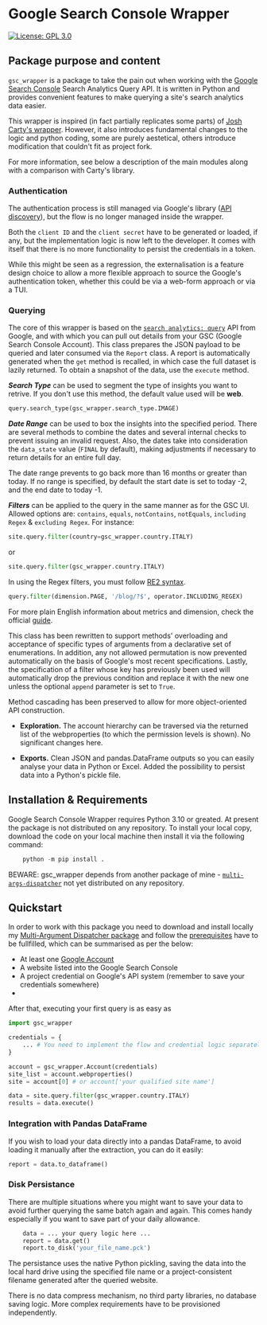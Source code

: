 # Google Search Console Wrapper

[![License: GPL 3.0](https://www.gnu.org/graphics/gplv3-127x51.png)](https://www.gnu.org/licenses/gpl-3.0.txt)

## Package purpose and content

`gsc_wrapper` is a package to take the pain out when working with the [Google Search
Console](https://support.google.com/webmasters/answer/9128668) Search Analytics Query API. 
It is written in Python and provides convenient features to make querying a site's search analytics data easier.

This wrapper is inspired (in fact partially replicates some parts) of [Josh Carty's wrapper](https://github.com/joshcarty/google-searchconsole). However, it also introduces fundamental changes to the logic and python coding, some are purely aestetical, others introduce modification that couldn't fit as project fork.  

For more information, see below a description of the main modules along with a comparison with Carty's library.

### Authentication
The authentication process is still managed via Google's library ([API discovery](https://github.com/googleapis/google-api-python-client)), but the flow is no longer managed inside the wrapper. 

Both the `client ID` and the `client secret` have to be generated or loaded, if any, but the implementation logic is now left to the developer. It comes with itself that there is no more functionality to persist the credentials in a token.

While this might be seen as a regression, the externalisation is a feature design choice to allow a more flexible approach to source the Google's authentication token, whether this could be via a web-form approach or via a TUI.  

### Querying
The core of this wrapper is based on the [`search analytics: query`](https://developers.google.com/webmaster-tools/v1/searchanalytics/query) API from Google, and with which you can pull out details from your GSC (Google Search Console Account).
This class prepares the JSON payload to be queried and later consumed via the `Report` class. A report is automatically generated when the `get` method is recalled, in which case the full dataset is lazily returned.
To obtain a snapshot of the data, use the `execute` method.

***Search Type*** can be used to segment the type of insights you want to retrive. If you don't use this method, the default value used will be **web**.

```py
query.search_type(gsc_wrapper.search_type.IMAGE)
```

***Date Range*** can be used to box the insights into the specified period. There are several methods to combine the dates and several internal checks to prevent issuing an invalid request. 
Also, the dates take into consideration the `data_state` value (`FINAL` by default), making adjustments if necessary to return details for an entire full day. 

The date range prevents to go back more than 16 months or greater than today. If no range is specified, by default the start date is set to today -2, and the end date to today -1.

***Filters*** can be applied to the query in the same manner as for the GSC UI. Allowed options are: `contains`, `equals`, `notContains`, `notEquals`, `including Regex` & `excluding Regex`. For instance:

```py
site.query.filter(country=gsc_wrapper.country.ITALY)
```
or
```py
site.query.filter(gsc_wrapper.country.ITALY)
```

In using the Regex filters, you must follow [RE2 syntax](https://github.com/google/re2/wiki/Syntax).<br>
```py
query.filter(dimension.PAGE, '/blog/?$', operator.INCLUDING_REGEX)
```

For more plain English information about metrics and dimension, check the official [guide](https://support.google.com/webmasters/answer/7576553).

This class has been rewritten to support methods' overloading and acceptance of specific types of arguments from a declarative set of enumerations. In addition, any not allowed permutation is now prevented automatically on the basis of Google's most recent specifications.
Lastly, the specification of a filter whose key has previously been used will automatically drop the previous condition and replace it with the new one unless the optional `append` parameter is set to `True`.

Method cascading has been preserved to allow for more object-oriented API construction.

* **Exploration.** The account hierarchy can be traversed via the returned list of the webproperties (to which the  permission levels is shown). No significant changes here.

* **Exports.** Clean JSON and pandas.DataFrame outputs so you can easily analyse your data in Python or Excel. Added the possibility to persist data into a Python's pickle file.

## Installation & Requirements

Google Search Console Wrapper requires Python 3.10 or greated. At present the package is not distributed on any repository. To install your local copy, download the code on your local machine then install it via the following command:

```python
    python -m pip install . 
```

BEWARE: gsc_wrapper depends from another package of mine - [`multi-args-dispatcher`](https://github.com/andreamoro/Dispatcher) not yet distributed on any repository. 


## Quickstart

In order to work with this package you need to download and install locally my [Multi-Argument Dispatcher package](https://github.com/andreamoro/Dispatcher) and follow the [prerequisites](https://developers.google.com/webmaster-tools/search-console-api-original/v3/prereqs) have to be fullfilled, which can be summarised as per the below:
- At least one [Google Account](https://accounts.google.com/signup/v2/webcreateaccount)
- A website listed into the Google Search Console 
- A project credential on Google's API system (remember to save your credentials somewhere)
-  

After that, executing your first query is as easy as

```python
import gsc_wrapper

credentials = {
    ... # You need to implement the flow and credential logic separately
} 

account = gsc_wrapper.Account(credentials)
site_list = account.webproperties()
site = account[0] # or account['your qualified site name']

data = site.query.filter(gsc_wrapper.country.ITALY)
results = data.execute()
```

### Integration with Pandas DataFrame 
If you wish to load your data directly into a pandas DataFrame, to avoid loading it manually after the extraction, 
you can do it easily: 

```python
report = data.to_dataframe()
```

### Disk Persistance
There are multiple situations where you might want to save your data to avoid further querying the same batch again and again.
This comes handy especially if you want to save part of your daily allowance.

```python
    data = ... your query logic here ... 
    report = data.get()
    report.to_disk('your_file_name.pck')
```

The persistance uses the native Python pickling, saving the data into the local hard drive using the specified file name or a project-consistent filename generated after the queried website.

There is no data compress mechanism, no third party libraries, no database saving logic. More complex requirements have to be provisioned independently.
